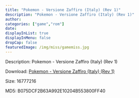 ```yaml
---
title: "Pokemon - Versione Zaffiro (Italy) (Rev 1)"
description: "Pokemon - Versione Zaffiro (Italy) (Rev 1)"
author: 
categories: ["game","rom"]
date: 
displayInList: true
displayInMenu: false
dropCap: false
featuredImage: /img/miss/gamemiss.jpg
---
```


Description: Pokemon - Versione Zaffiro (Italy) (Rev 1)

Download: <a style="text-decoration:underline;" href="https://mega.nz/#!aaZgRShY!vtZw5d5f6LweladxnSbdpFfkv0LqJL6YhZw4wjDJLaA" target = "_blank" rel = "nofollow" > Pokemon - Versione Zaffiro (Italy) (Rev 1)</a>

Size: 16777216

MD5: B075DCF2B63A992E10204B553800FF40

